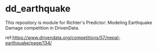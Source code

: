 # dd_earthquake
This repository is module for Richter's Predictor: Modeling Earthquake Damage competition in DrivenData.

ref:https://www.drivendata.org/competitions/57/nepal-earthquake/page/134/